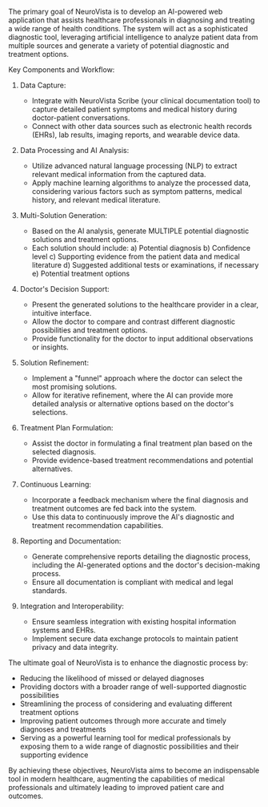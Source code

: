 The primary goal of NeuroVista is to develop an AI-powered web application that assists healthcare professionals in diagnosing and treating a wide range of health conditions. The system will act as a sophisticated diagnostic tool, leveraging artificial intelligence to analyze patient data from multiple sources and generate a variety of potential diagnostic and treatment options.

Key Components and Workflow:

1. Data Capture:
   - Integrate with NeuroVista Scribe (your clinical documentation tool) to capture detailed patient symptoms and medical history during doctor-patient conversations.
   - Connect with other data sources such as electronic health records (EHRs), lab results, imaging reports, and wearable device data.

2. Data Processing and AI Analysis:
   - Utilize advanced natural language processing (NLP) to extract relevant medical information from the captured data.
   - Apply machine learning algorithms to analyze the processed data, considering various factors such as symptom patterns, medical history, and relevant medical literature.

3. Multi-Solution Generation:
   - Based on the AI analysis, generate MULTIPLE potential diagnostic solutions and treatment options.
   - Each solution should include:
     a) Potential diagnosis
     b) Confidence level
     c) Supporting evidence from the patient data and medical literature
     d) Suggested additional tests or examinations, if necessary
     e) Potential treatment options

4. Doctor's Decision Support:
   - Present the generated solutions to the healthcare provider in a clear, intuitive interface.
   - Allow the doctor to compare and contrast different diagnostic possibilities and treatment options.
   - Provide functionality for the doctor to input additional observations or insights.

5. Solution Refinement:
   - Implement a "funnel" approach where the doctor can select the most promising solutions.
   - Allow for iterative refinement, where the AI can provide more detailed analysis or alternative options based on the doctor's selections.

6. Treatment Plan Formulation:
   - Assist the doctor in formulating a final treatment plan based on the selected diagnosis.
   - Provide evidence-based treatment recommendations and potential alternatives.

7. Continuous Learning:
   - Incorporate a feedback mechanism where the final diagnosis and treatment outcomes are fed back into the system.
   - Use this data to continuously improve the AI's diagnostic and treatment recommendation capabilities.

8. Reporting and Documentation:
   - Generate comprehensive reports detailing the diagnostic process, including the AI-generated options and the doctor's decision-making process.
   - Ensure all documentation is compliant with medical and legal standards.

9. Integration and Interoperability:
   - Ensure seamless integration with existing hospital information systems and EHRs.
   - Implement secure data exchange protocols to maintain patient privacy and data integrity.

The ultimate goal of NeuroVista is to enhance the diagnostic process by:
- Reducing the likelihood of missed or delayed diagnoses
- Providing doctors with a broader range of well-supported diagnostic possibilities
- Streamlining the process of considering and evaluating different treatment options
- Improving patient outcomes through more accurate and timely diagnoses and treatments
- Serving as a powerful learning tool for medical professionals by exposing them to a wide range of diagnostic possibilities and their supporting evidence

By achieving these objectives, NeuroVista aims to become an indispensable tool in modern healthcare, augmenting the capabilities of medical professionals and ultimately leading to improved patient care and outcomes.